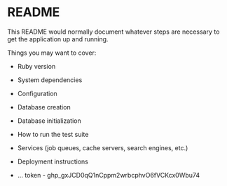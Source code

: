 # README

This README would normally document whatever steps are necessary to get the
application up and running.

Things you may want to cover:

* Ruby version

* System dependencies

* Configuration

* Database creation

* Database initialization

* How to run the test suite

* Services (job queues, cache servers, search engines, etc.)

* Deployment instructions

* ...
token - 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